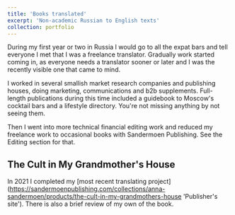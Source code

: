 ```yaml
---
title: 'Books translated'
excerpt: 'Non-academic Russian to English texts'
collection: portfolio
---
```


During my first year or two in Russia I would go to all the expat bars and tell everyone I met that I was a freelance translator. Gradually work started coming in, as everyone needs a translator sooner or later and I was the recently visible one that came to mind.

I worked in several smallish market research companies and publishing houses, doing marketing, communications and b2b supplements. Full-length publications during this time included a guidebook to Moscow's cocktail bars and a lifestyle directory. You're not missing anything by not seeing them.

Then I went into more technical financial editing work and reduced my freelance work to occasional books with Sandermoen Publishing. See the Editing section for that.

## The Cult in My Grandmother's House

In 2021 I completed my [most recent translating project](https://sandermoenpublishing.com/collections/anna-sandermoen/products/the-cult-in-my-grandmothers-house 'Publisher's site'). There is also a brief review of my own of the book.
